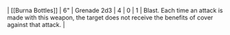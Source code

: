 | [[Burna Bottles]] | 6"    | Grenade 2d3 | 4   | 0   | 1   | Blast. Each time an attack is made with this weapon, the target does not receive the benefits of cover against that attack. | 